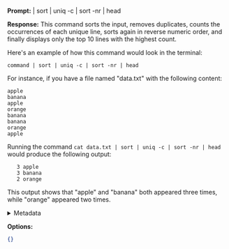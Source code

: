 **Prompt:**
 | sort | uniq -c | sort -nr | head

**Response:**
This command sorts the input, removes duplicates, counts the occurrences of each unique line, sorts again in reverse numeric order, and finally displays only the top 10 lines with the highest count.

Here's an example of how this command would look in the terminal:

```
command | sort | uniq -c | sort -nr | head
```

For instance, if you have a file named "data.txt" with the following content:

```
apple
banana
apple
orange
banana
banana
orange
apple
```

Running the command `cat data.txt | sort | uniq -c | sort -nr | head` would produce the following output:

```
   3 apple
   3 banana
   2 orange
```

This output shows that "apple" and "banana" both appeared three times, while "orange" appeared two times.

<details><summary>Metadata</summary>

- Duration: 8598 ms
- Datetime: 2023-09-05T20:51:21.671798
- Model: gpt-3.5-turbo-0613

</details>

**Options:**
```json
{}
```

